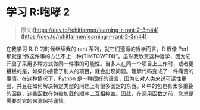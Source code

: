 # 学习 R:咆哮 2

> 原文:[https://dev.to/rohitfarmer/learning-r-rant-2-3m44](https://dev.to/rohitfarmer/learning-r-rant-2-3m44)

在我学习 R. R 的时候继续我的 rant 系列，就它们遵循的哲学而言，R 很像 Perl 那就是“做这件事的方法不止一种(TIMTOWTDI)”。虽然我欣赏这种哲学，因为它开启了采用多种方式做同一件事的可能性。当多人在同一个项目上工作时，或者更糟糕的是，如果你接管了别人的项目，就会出现问题。理解代码变成了一件痛苦的事情。在这种情况下，Python 是一种很好的语言，因为它对人类来说可读性更强，并且在如何解决特定类型的问题上有很多固定的东西。R 中的包也有太多重叠的函数，这些函数在包被加载的顺序上互相掩盖。因此，在调用函数之前，您总是需要对它的来源保持谨慎。